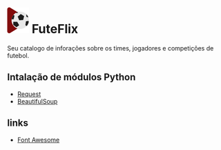 # ![Logo](img/favicon.svg) FuteFlix

Seu catalogo de inforações sobre os times, jogadores e competições de futebol.

## Intalação de módulos Python

- [Request](https://docs.python-requests.org/pt_BR/latest/user/install.html)
- [BeautifulSoup](https://pypi.org/project/beautifulsoup4/)

## links

- [Font Awesome](https://fontawesome.com)
